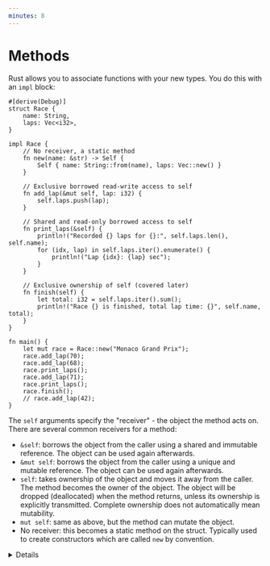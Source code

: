 ```yaml
---
minutes: 8
---
```


# Methods

Rust allows you to associate functions with your new types. You do this with an
`impl` block:

```rust,editable
#[derive(Debug)]
struct Race {
    name: String,
    laps: Vec<i32>,
}

impl Race {
    // No receiver, a static method
    fn new(name: &str) -> Self {
        Self { name: String::from(name), laps: Vec::new() }
    }

    // Exclusive borrowed read-write access to self
    fn add_lap(&mut self, lap: i32) {
        self.laps.push(lap);
    }

    // Shared and read-only borrowed access to self
    fn print_laps(&self) {
        println!("Recorded {} laps for {}:", self.laps.len(), self.name);
        for (idx, lap) in self.laps.iter().enumerate() {
            println!("Lap {idx}: {lap} sec");
        }
    }

    // Exclusive ownership of self (covered later)
    fn finish(self) {
        let total: i32 = self.laps.iter().sum();
        println!("Race {} is finished, total lap time: {}", self.name, total);
    }
}

fn main() {
    let mut race = Race::new("Monaco Grand Prix");
    race.add_lap(70);
    race.add_lap(68);
    race.print_laps();
    race.add_lap(71);
    race.print_laps();
    race.finish();
    // race.add_lap(42);
}
```

The `self` arguments specify the "receiver" - the object the method acts on.
There are several common receivers for a method:

- `&self`: borrows the object from the caller using a shared and immutable
  reference. The object can be used again afterwards.
- `&mut self`: borrows the object from the caller using a unique and mutable
  reference. The object can be used again afterwards.
- `self`: takes ownership of the object and moves it away from the caller. The
  method becomes the owner of the object. The object will be dropped
  (deallocated) when the method returns, unless its ownership is explicitly
  transmitted. Complete ownership does not automatically mean mutability.
- `mut self`: same as above, but the method can mutate the object.
- No receiver: this becomes a static method on the struct. Typically used to
  create constructors which are called `new` by convention.

<details>

Key Points:

- It can be helpful to introduce methods by comparing them to functions.
  - Methods are called on an instance of a type (such as a struct or enum), the
    first parameter represents the instance as `self`.
  - Developers may choose to use methods to take advantage of method receiver
    syntax and to help keep them more organized. By using methods we can keep
    all the implementation code in one predictable place.
- Point out the use of the keyword `self`, a method receiver.
  - Show that it is an abbreviated term for `self: Self` and perhaps show how
    the struct name could also be used.
  - Explain that `Self` is a type alias for the type the `impl` block is in and
    can be used elsewhere in the block.
  - Note how `self` is used like other structs and dot notation can be used to
    refer to individual fields.
  - This might be a good time to demonstrate how the `&self` differs from `self`
    by trying to run `finish` twice.
  - Beyond variants on `self`, there are also
    [special wrapper types](https://doc.rust-lang.org/reference/special-types-and-traits.html)
    allowed to be receiver types, such as `Box<Self>`.

</details>
